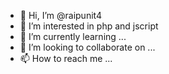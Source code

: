 - 👋 Hi, I’m @raipunit4
- 👀 I’m interested in php and jscript 
- 🌱 I’m currently learning ...
- 💞️ I’m looking to collaborate on ...
- 📫 How to reach me ...

<!---
raipunit4/raipunit4 is a ✨ special ✨ repository because its `README.md` (this file) appears on your GitHub profile.
You can click the Preview link to take a look at your changes.
--->
